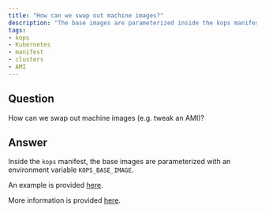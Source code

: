 ```yaml
---
title: "How can we swap out machine images?"
description: "The base images are parameterized inside the kops manifest."
tags:
- kops
- Kubernetes
- manifest
- clusters
- AMI
---
```


## Question

How can we swap out machine images (e.g. tweak an AMI)?

## Answer

Inside the `kops` manifest,  the base images are parameterized with an environment variable `KOPS_BASE_IMAGE`.

An example is provided [here](https://github.com/cloudposse/geodesic/blob/master/rootfs/templates/kops/default.yaml#L150).

More information is provided [here](https://github.com/kubernetes/kops/blob/master/docs/images.md).
